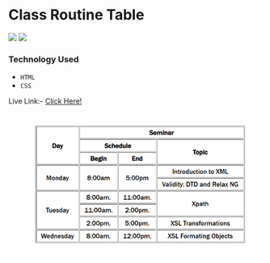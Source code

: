 # Class Routine Table


![](https://img.shields.io/badge/iNeuron-orange)
![](https://img.shields.io/badge/Hitesh%20Chaoudhry-LCO-g)

### Technology Used
  - ` HTML `
  - ` CSS `

Live Link:- [Click Here!](https://html-10-table.netlify.app/)

![](screenshot.png)